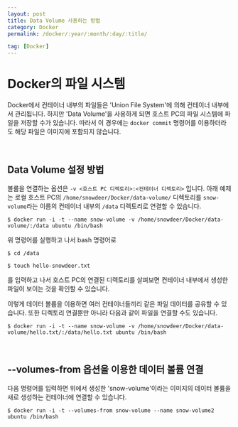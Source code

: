 ```yaml
---
layout: post
title: Data Volume 사용하는 방법
category: Docker
permalink: /docker/:year/:month/:day/:title/

tag: [Docker]
---
```

# Docker의 파일 시스템

Docker에서 컨테이너 내부의 파일들은 'Union File System'에 의해 컨테이너 내부에서 관리됩니다. 하지만 'Data Volume'을 사용하게 되면 호스트 PC의 파일 시스템에 파일을 저장할 수가 있습니다. 따라서 이 경우에는 `docker commit` 명령어를 이용하더라도 해당 파일은 이미지에 포함되지 않습니다.

<br>

## Data Volume 설정 방법

볼륨을 연결하는 옵션은 `-v <호스트 PC 디렉토리>:<컨테이너 디렉토리>` 입니다. 아래 예제는 로컬 호스트 PC의 `/home/snowdeer/Docker/data-volume/` 디렉토리를 `snow-volume`라는 이름의 컨테이너 내부의 `/data` 디렉토리로 연결할 수 있습니다.

~~~
$ docker run -i -t --name snow-volume -v /home/snowdeer/Docker/data-volume/:/data ubuntu /bin/bash
~~~

위 명령어를 실행하고 나서 bash 명령어로 

~~~
$ cd /data

$ touch hello-snowdeer.txt
~~~

를 입력하고 나서 호스트 PC의 연결된 디렉토리를 살펴보면 컨테이너 내부에서 생성한 파일이 보이는 것을 확인할 수 있습니다.

이렇게 데이터 볼륨을 이용하면 여러 컨테이너들끼리 같은 파일 데이터를 공유할 수 있습니다. 또한 디렉토리 연결뿐만 아니라 다음과 같이 파일을 연결할 수도 있습니다.

~~~
$ docker run -i -t --name snow-volume -v /home/snowdeer/Docker/data-volume/hello.txt/:/data/hello.txt ubuntu /bin/bash
~~~

<br>

## --volumes-from 옵션을 이용한 데이터 볼륨 연결

다음 명령어를 입력하면 위에서 생성한 'snow-volume'이라는 이미지의 데이터 볼륨을 새로 생성하는 컨테이너에 연결할 수 있습니다.

~~~
$ docker run -i -t --volumes-from snow-volume --name snow-volume2 ubuntu /bin/bash
~~~